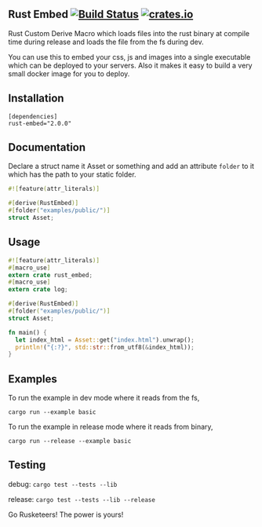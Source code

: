 ## Rust Embed [![Build Status](https://travis-ci.org/pyros2097/rust-embed.svg?branch=master)](https://travis-ci.org/pyros2097/rust-embed) [![crates.io](http://meritbadge.herokuapp.com/rust-embed)](https://crates.io/crates/rust-embed)
Rust Custom Derive Macro which loads files into the rust binary at compile time during release and loads the file from the fs during dev.

You can use this to embed your css, js and images into a single executable which can be deployed to your servers. Also it makes it easy to build a very small docker image for you to deploy.

## Installation

```
[dependencies]
rust-embed="2.0.0"
```

## Documentation
Declare a struct name it Asset or something and add an attribute `folder` to it which has the path to your static folder.
```rust
#![feature(attr_literals)]

#[derive(RustEmbed)]
#[folder("examples/public/")]
struct Asset;
```

## Usage
```rust
#![feature(attr_literals)]
#[macro_use]
extern crate rust_embed;
#[macro_use]
extern crate log;

#[derive(RustEmbed)]
#[folder("examples/public/")]
struct Asset;

fn main() {
  let index_html = Asset::get("index.html").unwrap();
  println!("{:?}", std::str::from_utf8(&index_html));
}
```

## Examples
To run the example in dev mode where it reads from the fs,

`cargo run --example basic`

To run the example in release mode where it reads from binary,

`cargo run --release --example basic`
## Testing
debug: `cargo test --tests --lib`

release: `cargo test --tests --lib --release`

Go Rusketeers!
The power is yours!
